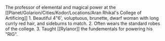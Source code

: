The professor of elemental and magical power at the [[Planet/Golarion/Cities/Kodor/Locations/Aran Rhikal's College of Artificing]]
	1. Beautiful 4"6', voluptuous, brunette, dwarf woman with long currly red hair, and sideburns to match.
	2. Often wears the standard robes of the college.
	3. Taught [[Rylanor]] the fundementals for powering his "RIG".